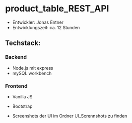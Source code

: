 # product_table_REST_API
- Entwickler: Jonas Entner
- Entwicklungszeit: ca. 12 Stunden

## Techstack: 

### Backend 
- Node.js mit express
- mySQL workbench

### Frontend
- Vanilla JS
- Bootstrap

- Screenshots der UI im Ordner UI_Scrennshots zu finden
